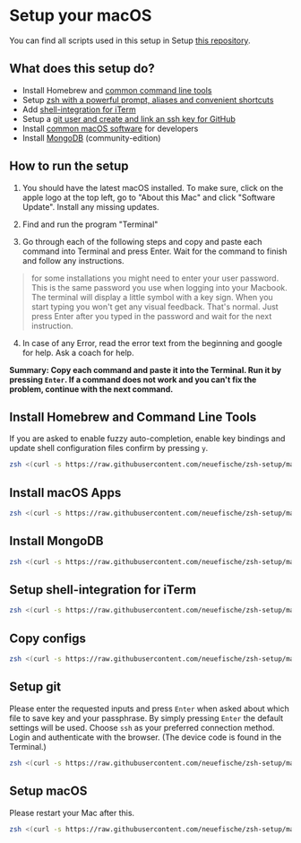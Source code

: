 # Setup your macOS

You can find all scripts used in this setup in Setup [this repository](https://github.com/neuefische/zsh-setup).

## What does this setup do?

- Install Homebrew and [common command line tools](install-brew#L12)
- Setup [zsh with a powerful prompt, aliases and convenient shortcuts](https://github.com/neuefische/zsh-setup/blob/main/copy-configs)
- Add [shell-integration for iTerm](https://github.com/neuefische/zsh-setup/blob/main/setup-iterm)
- Setup a [git user and create and link an ssh key for GitHub](https://github.com/neuefische/zsh-setup/blob/main/setup-git)
- Install [common macOS software](https://github.com/neuefische/zsh-setup/blob/main/install-apps#L5) for developers
- Install [MongoDB](https://github.com/neuefische/zsh-setup/blob/main/install-mongo) (community-edition)

## How to run the setup

1. You should have the latest macOS installed. To make sure, click on the apple logo at the top left, go to "About this Mac" and click "Software Update". Install any missing updates.

2. Find and run the program "Terminal"

3. Go through each of the following steps and copy and paste each command into Terminal and press Enter. Wait for the command to finish and follow any instructions.

> for some installations you might need to enter your user password. This is the same password you use when logging into your Macbook. The terminal will display a little symbol with a key sign. When you start typing you won't get any visual feedback. That's normal. Just press Enter after you typed in the password and wait for the next instruction.

4. In case of any Error, read the error text from the beginning and google for help. Ask a coach for help.

**Summary: Copy each command and paste it into the Terminal. Run it by pressing `Enter`. If a command does not work and you can't fix the problem, continue with the next command.**

## Install Homebrew and Command Line Tools

If you are asked to enable fuzzy auto-completion, enable key bindings and update shell configuration files confirm by pressing `y`.

```sh
zsh <(curl -s https://raw.githubusercontent.com/neuefische/zsh-setup/main/install-brew)
```

## Install macOS Apps

```sh
zsh <(curl -s https://raw.githubusercontent.com/neuefische/zsh-setup/main/install-apps)
```

## Install MongoDB

```sh
zsh <(curl -s https://raw.githubusercontent.com/neuefische/zsh-setup/main/install-mongo)
```

## Setup shell-integration for iTerm

```sh
zsh <(curl -s https://raw.githubusercontent.com/neuefische/zsh-setup/main/setup-iterm)
```

## Copy configs

```sh
zsh <(curl -s https://raw.githubusercontent.com/neuefische/zsh-setup/main/copy-configs)
```

## Setup git

Please enter the requested inputs and press `Enter` when asked about which file to save key and your passphrase. By simply pressing `Enter` the default settings will be used. Choose `ssh` as your preferred connection method. Login and authenticate with the browser. (The device code is found in the Terminal.)

```sh
zsh <(curl -s https://raw.githubusercontent.com/neuefische/zsh-setup/main/setup-git)
```

## Setup macOS

Please restart your Mac after this.

```sh
zsh <(curl -s https://raw.githubusercontent.com/neuefische/zsh-setup/main/setup-macos)
```
